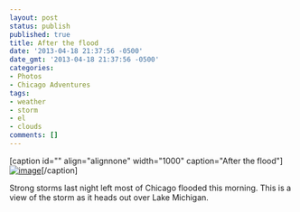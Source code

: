 ```yaml
---
layout: post
status: publish
published: true
title: After the flood
date: '2013-04-18 21:37:56 -0500'
date_gmt: '2013-04-18 21:37:56 -0500'
categories:
- Photos
- Chicago Adventures
tags:
- weather
- storm
- el
- clouds
comments: []
---
```


[caption id="" align="alignnone" width="1000" caption="After the flood"]<a href="http://benwilhelm.com/files/2013/04/wpid-IMG_20130418_163022.jpg"><img title="IMG_20130418_163022.jpg" class="alignnone size-full" alt="image" src="http://benwilhelm.com/files/2013/04/wpid-IMG_20130418_163022.jpg" /></a>[/caption]


Strong storms last night left most of Chicago flooded this morning. This is a view of the storm as it heads out over Lake Michigan.

